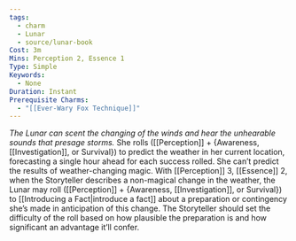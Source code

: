 ```yaml
---
tags:
  - charm
  - Lunar
  - source/lunar-book
Cost: 3m
Mins: Perception 2, Essence 1
Type: Simple
Keywords:
  - None
Duration: Instant
Prerequisite Charms:
  - "[[Ever-Wary Fox Technique]]"
---
```

*The Lunar can scent the changing of the winds and hear the unhearable sounds that presage storms.*
She rolls ([[Perception]] + {Awareness, [[Investigation]], or Survival}) to predict the weather in her current location, forecasting a single hour ahead for each success rolled. She can’t predict the results of weather-changing magic. With [[Perception]] 3, [[Essence]] 2, when the Storyteller describes a non-magical change in the weather, the Lunar may roll ([[Perception]] + {Awareness, [[Investigation]], or Survival}) to [[Introducing a Fact|introduce a fact]] about a preparation or contingency she’s made in anticipation of this change. The Storyteller should set the difficulty of the roll based on how plausible the preparation is and how significant an advantage it’ll confer.